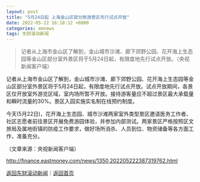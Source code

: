 ```yaml
---
layout: post
title: "5月24日起 上海金山区部分旅游景区先行试点开放"
date: 2022-05-22 16:18:12 +0800
categories: emnews
tags: 东财滚动新闻
---
```

> 记者从上海市金山区了解到，金山城市沙滩、廊下郊野公园、花开海上生态园等金山区部分室外景区将于5月24日起，有限度地先行试点开放。（央视新闻客户端）

<p>记者从上海市金山区了解到，金山城市沙滩、廊下郊野公园、花开海上生态园等金山区部分室外景区将于5月24日起，有限度地先行试点开放。试点开放期间，各景区仅开放室外游览区域，室内场所暂不开放。接待游客量应不超过景区最大承载量和瞬时流量的30%。景区入园实施实名制在线预约制度。</p>
 <p>今天(5月22日)，花开海上生态园、城市沙滩两家室外类型景区邀请医务工作者、社区志愿者前往景区开展免费游园体验，并参加内部测试。两家景区严格按照区文旅局及属地街镇的防疫工作要求，做好场所消杀、人员到位、物资储备等各方面工作，准备充分。</p><p class="em_media">（文章来源：央视新闻客户端）</p>

<http://finance.eastmoney.com/news/1350,202205222387319762.html>

[返回东财滚动新闻](//finews.withounder.com/emnews/)｜[返回首页](//finews.withounder.com/)